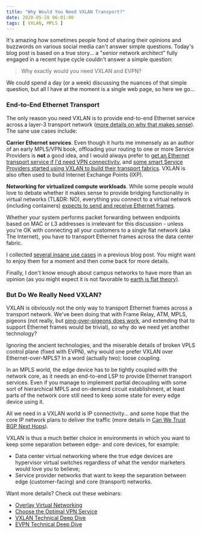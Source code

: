 ```yaml
---
title: "Why Would You Need VXLAN Transport?"
date: 2020-05-28 06:01:00
tags: [ VXLAN, MPLS ]
---
```

It's amazing how sometimes people fond of sharing their opinions and buzzwords on various social media can't answer simple questions. Today's blog post is based on a true story... a "senior network architect" fully engaged in a recent hype cycle couldn't answer a simple question:

> Why exactly would you need VXLAN and EVPN?

We could spend a day (or a week) discussing the nuances of that simple question, but all I have at the moment is a single web page, so here we go...
<!--more-->
### End-to-End Ethernet Transport

The only reason you need VXLAN is to provide end-to-end Ethernet service across a layer-3 transport network ([more details on why that makes sense](/2020/03/should-i-go-with-vxlan-or-mlag-with-stp.html)). The sane use cases include:

**Carrier Ethernet services**. Even though it hurts me immensely as an author of an early MPLS/VPN book, offloading your routing to one or more Service Providers is **not** a good idea, and I would always prefer to [get an Ethernet transport service if I'd need VPN connectivity](https://my.ipspace.net/bin/list?id=ChooseVPN), and [some smart Service Providers started using VXLAN to build their transport fabrics](/2017/06/packet-fabric-on-software-gone-wild.html). VXLAN is also often used to build Internet Exchange Points (IXP).

**Networking for virtualized compute workloads**. While some people would love to debate whether it makes sense to provide bridging functionality in virtual networks (TL&DR: NO), everything you connect to a virtual network (including containers) [expects to send and receive Ethernet frames](/2015/04/what-is-layer-2-and-why-do-we-need-it.html). 

Whether your system performs packet forwarding between endpoints based on MAC or L3 addresses is irrelevant for this discussion - unless you're OK with connecting all your customers to a single flat network (aka The Internet), you have to transport Ethernet frames across the data center fabric.

I collected [several insane use cases](/2018/01/revisited-need-for-stretched-vlans.html) in a previous blog post. You might want to enjoy them for a moment and then come back for more details.

Finally, I don't know enough about campus networks to have more than an opinion (as you might expect it is not favorable to [earth is flat theory](/2015/11/stretched-firewalls-across-layer-3-dci.html)).

### But Do We Really Need VXLAN?

VXLAN is obviously not the only way to transport Ethernet frames across a transport network. We've been doing that with Frame Relay, ATM, MPLS, pigeons (not really, but [ping-over-pigeons does work](https://en.wikipedia.org/wiki/IP_over_Avian_Carriers), and extending that to support Ethernet frames would be trivial), so why do we need yet another technology?

Ignoring the ancient technologies, and the miserable details of broken VPLS control plane (fixed with EVPN), why would one prefer VXLAN over Ethernet-over-MPLS? In a word (actually two): loose coupling.

In an MPLS world, the edge device has to be tightly coupled with the network core, as it needs an end-to-end LSP to provide Ethernet transport services. Even if you manage to implement partial decoupling with some sort of hierarchical MPLS and on-demand circuit establishment, at least parts of the network core still need to keep some state for every edge device using it.

All we need in a VXLAN world is IP connectivity... and some hope that the core IP network plans to deliver the traffic (more details in [Can We Trust BGP Next Hops](/2020/04/can-we-trust-bgp-next-hops-part-1.html)). 

VXLAN is thus a much better choice in environments in which you want to keep some separation between edge- and core devices, for example: 

* Data center virtual networking where the true edge devices are hypervisor virtual switches regardless of what the vendor marketers would love you to believe;
* Service provider networks that want to keep the separation between edge (customer-facing) and core (transport) networks.

Want more details? Check out these webinars:

* [Overlay Virtual Networking](https://www.ipspace.net/Overlay_Virtual_Networking)
* [Choose the Optimal VPN Service](https://www.ipspace.net/Choose_the_Optimal_VPN_Service)
* [VXLAN Technical Deep Dive](https://www.ipspace.net/VXLAN_Technical_Deep_Dive)
* [EVPN Technical Deep Dive](https://www.ipspace.net/EVPN_Technical_Deep_Dive)